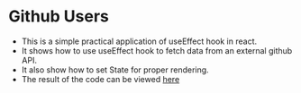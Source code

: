 # Github Users
- This is a simple practical application of useEffect hook in react.
- It shows how to use useEffect hook to fetch data from an external github API.
- It also show how to set State for proper rendering.
- The result of the code can be viewed [here](https://practical-useeffect.netlify.app/) 
